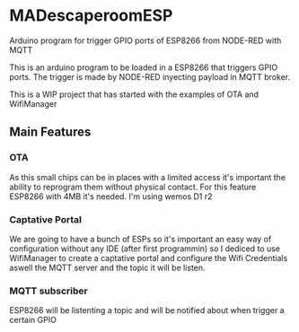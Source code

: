 # MADescaperoomESP
Arduino program for trigger GPIO ports of ESP8266 from NODE-RED with MQTT

This is an arduino program to be loaded in a ESP8266 that triggers GPIO ports. The trigger is made by NODE-RED inyecting payload in MQTT broker.

This is a WIP project that has started with the examples of OTA and WifiManager

## Main Features
### OTA
As this small chips can be in places with a limited access it's important the ability to reprogram them without physical contact. 
For this feature ESP8266 with 4MB it's needed. I'm using wemos D1 r2

### Captative Portal
We are going to have a bunch of ESPs so it's important an easy way of configuration without any IDE (after first programmin) so I dediced to use WifiManager to create a captative portal and configure the Wifi Credentials aswell the MQTT server and the topic it will be listen. 

### MQTT subscriber
ESP8266 will be listenting a topic and will be notified about when trigger a certain GPIO
